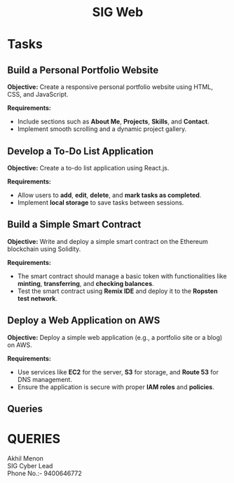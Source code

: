 <p align="center">
<!-- 
<a href="https://aseam.acm.org/">
    <img src="" alt="Logo" width=30%>
  </a>
-->
  <h1 align="center">SIG Web</h1>
</p>

# Tasks

## Build a Personal Portfolio Website

**Objective:**
Create a responsive personal portfolio website using HTML, CSS, and JavaScript.

**Requirements:**

- Include sections such as **About Me**, **Projects**, **Skills**, and **Contact**.
- Implement smooth scrolling and a dynamic project gallery.

## Develop a To-Do List Application

**Objective:**
Create a to-do list application using React.js.

**Requirements:**

- Allow users to **add**, **edit**, **delete**, and **mark tasks as completed**.
- Implement **local storage** to save tasks between sessions.

## Build a Simple Smart Contract

**Objective:**
Write and deploy a simple smart contract on the Ethereum blockchain using Solidity.

**Requirements:**

- The smart contract should manage a basic token with functionalities like **minting**, **transferring**, and **checking balances**.
- Test the smart contract using **Remix IDE** and deploy it to the **Ropsten test network**.

## Deploy a Web Application on AWS

**Objective:**
Deploy a simple web application (e.g., a portfolio site or a blog) on AWS.

**Requirements:**

- Use services like **EC2** for the server, **S3** for storage, and **Route 53** for DNS management.
- Ensure the application is secure with proper **IAM roles** and **policies**.

## Queries

# QUERIES

Akhil Menon  
SIG Cyber Lead  
Phone No.:- 9400646772
